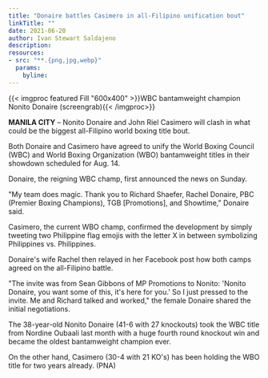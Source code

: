 ```yaml
---
title: "Donaire battles Casimero in all-Filipino unification bout"
linkTitle: ""
date: 2021-06-20
author: Ivan Stewart Saldajeno
description:
resources:
- src: "**.{png,jpg,webp}"
  params:
    byline: 
---
```

{{< imgproc featured Fill "600x400" >}}WBC bantamweight champion Nonito Donaire (screengrab){{< /imgproc>}}

**MANILA CITY** –  Nonito Donaire and John Riel Casimero will clash in what could be the biggest all-Filipino world boxing title bout.

Both Donaire and Casimero have agreed to unify the World Boxing Council (WBC) and World Boxing Organization (WBO) bantamweight titles in their showdown scheduled for Aug. 14.

Donaire, the reigning WBC champ, first announced the news on Sunday.

"My team does magic. Thank you to Richard Shaefer, Rachel Donaire, PBC (Premier Boxing Champions), TGB [Promotions], and Showtime," Donaire said.

Casimero, the current WBO champ, confirmed the development by simply tweeting two Philippine flag emojis with the letter X in between symbolizing Philippines vs. Philippines.

Donaire's wife Rachel then relayed in her Facebook post how both camps agreed on the all-Filipino battle.

"The invite was from Sean Gibbons of MP Promotions to Nonito: 'Nonito Donaire, you want some of this, it's here for you.' So I just pressed to the invite. Me and Richard talked and worked," the female Donaire shared the initial negotiations.

The 38-year-old Nonito Donaire (41-6 with 27 knockouts) took the WBC title from Nordine Oubaali last month with a huge fourth round knockout win and became the oldest bantamweight champion ever.

On the other hand, Casimero (30-4 with 21 KO's) has been holding the WBO title for two years already. (PNA)